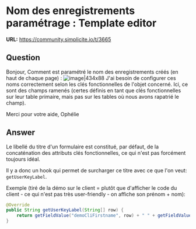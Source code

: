 # Nom des enregistrements paramétrage : Template editor

**URL:** https://community.simplicite.io/t/3665

## Question
Bonjour, 
Comment est paramétré le nom des enregistrements créés (en haut de chaque page) : ![image|434x88](upload://z5YF0QK4rFDrx4e22g0HgqbRirg.png)
J'ai besoin de configurer ces noms correctement selon les clés fonctionnelles de l'objet concerné. Ici, ce sont des champs ramenés (certes définis en tant que clés fonctionnelles sur leur table primaire, mais pas sur les tables où nous avons rapatrié le champ). 

Merci pour votre aide, 
Ophélie

## Answer
Le libellé du titre d'un formulaire est constitué, par défaut, de la concaténation des attributs clés fonctionnelles, ce qui n'est pas forcément toujours idéal.

Il y a donc un hook qui permet de surcharger ce titre avec ce que l'on veut: `getUserKeyLabel`.

Exemple (tiré de la démo sur le client = plutôt que d'afficher le code du client - ce qui n'est pas très user-friendly - on affiche son prénom + nom):

```java
@Override
public String getUserKeyLabel(String[] row) {
	return getFieldValue("demoCliFirstname", row) + " " + getFieldValue("demoCliLastname", row);
}
```
